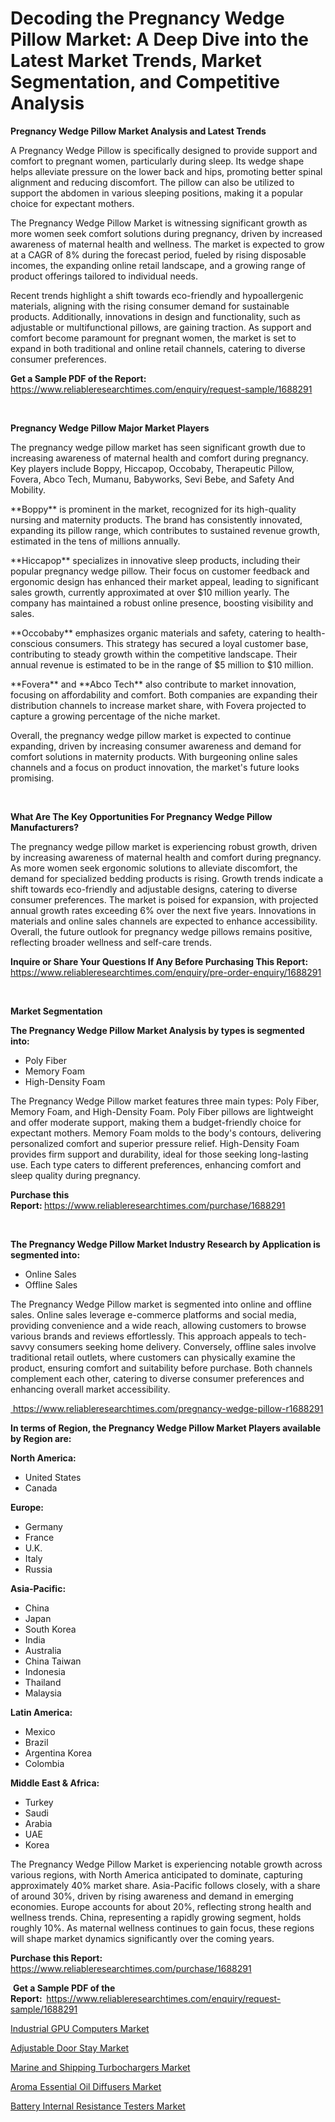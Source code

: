 <p><h1>Decoding the Pregnancy Wedge Pillow Market: A Deep Dive into the Latest Market Trends, Market Segmentation, and Competitive Analysis</h1></p><p><strong>Pregnancy Wedge Pillow Market Analysis and Latest Trends</strong></p>
<p><p>A Pregnancy Wedge Pillow is specifically designed to provide support and comfort to pregnant women, particularly during sleep. Its wedge shape helps alleviate pressure on the lower back and hips, promoting better spinal alignment and reducing discomfort. The pillow can also be utilized to support the abdomen in various sleeping positions, making it a popular choice for expectant mothers. </p><p>The Pregnancy Wedge Pillow Market is witnessing significant growth as more women seek comfort solutions during pregnancy, driven by increased awareness of maternal health and wellness. The market is expected to grow at a CAGR of 8% during the forecast period, fueled by rising disposable incomes, the expanding online retail landscape, and a growing range of product offerings tailored to individual needs. </p><p>Recent trends highlight a shift towards eco-friendly and hypoallergenic materials, aligning with the rising consumer demand for sustainable products. Additionally, innovations in design and functionality, such as adjustable or multifunctional pillows, are gaining traction. As support and comfort become paramount for pregnant women, the market is set to expand in both traditional and online retail channels, catering to diverse consumer preferences.</p></p>
<p><strong>Get a Sample PDF of the Report:&nbsp;</strong> <a href="https://www.reliableresearchtimes.com/enquiry/request-sample/1688291?utm_campaign=2175&utm_medium=2&utm_source=Github&utm_content=ia&utm_term=05022025&utm_id=pregnancy-wedge-pillow">https://www.reliableresearchtimes.com/enquiry/request-sample/1688291</a></p>
<p>&nbsp;</p>
<p><strong>Pregnancy Wedge Pillow Major Market Players</strong></p>
<p><p>The pregnancy wedge pillow market has seen significant growth due to increasing awareness of maternal health and comfort during pregnancy. Key players include Boppy, Hiccapop, Occobaby, Therapeutic Pillow, Fovera, Abco Tech, Mumanu, Babyworks, Sevi Bebe, and Safety And Mobility. </p><p>**Boppy** is prominent in the market, recognized for its high-quality nursing and maternity products. The brand has consistently innovated, expanding its pillow range, which contributes to sustained revenue growth, estimated in the tens of millions annually.</p><p>**Hiccapop** specializes in innovative sleep products, including their popular pregnancy wedge pillow. Their focus on customer feedback and ergonomic design has enhanced their market appeal, leading to significant sales growth, currently approximated at over $10 million yearly. The company has maintained a robust online presence, boosting visibility and sales.</p><p>**Occobaby** emphasizes organic materials and safety, catering to health-conscious consumers. This strategy has secured a loyal customer base, contributing to steady growth within the competitive landscape. Their annual revenue is estimated to be in the range of $5 million to $10 million.</p><p>**Fovera** and **Abco Tech** also contribute to market innovation, focusing on affordability and comfort. Both companies are expanding their distribution channels to increase market share, with Fovera projected to capture a growing percentage of the niche market.</p><p>Overall, the pregnancy wedge pillow market is expected to continue expanding, driven by increasing consumer awareness and demand for comfort solutions in maternity products. With burgeoning online sales channels and a focus on product innovation, the market's future looks promising.</p></p>
<p>&nbsp;</p>
<p><strong>What Are The Key Opportunities For Pregnancy Wedge Pillow Manufacturers?</strong></p>
<p><p>The pregnancy wedge pillow market is experiencing robust growth, driven by increasing awareness of maternal health and comfort during pregnancy. As more women seek ergonomic solutions to alleviate discomfort, the demand for specialized bedding products is rising. Growth trends indicate a shift towards eco-friendly and adjustable designs, catering to diverse consumer preferences. The market is poised for expansion, with projected annual growth rates exceeding 6% over the next five years. Innovations in materials and online sales channels are expected to enhance accessibility. Overall, the future outlook for pregnancy wedge pillows remains positive, reflecting broader wellness and self-care trends.</p></p>
<p><strong>Inquire or Share Your Questions If Any Before Purchasing This Report:</strong> <a href="https://www.reliableresearchtimes.com/enquiry/pre-order-enquiry/1688291?utm_campaign=2175&utm_medium=2&utm_source=Github&utm_content=ia&utm_term=05022025&utm_id=pregnancy-wedge-pillow">https://www.reliableresearchtimes.com/enquiry/pre-order-enquiry/1688291</a></p>
<p>&nbsp;</p>
<p><strong>Market Segmentation</strong></p>
<p><strong>The Pregnancy Wedge Pillow Market Analysis by types is segmented into:</strong></p>
<p><ul><li>Poly Fiber</li><li>Memory Foam</li><li>High-Density Foam</li></ul></p>
<p><p>The Pregnancy Wedge Pillow market features three main types: Poly Fiber, Memory Foam, and High-Density Foam. Poly Fiber pillows are lightweight and offer moderate support, making them a budget-friendly choice for expectant mothers. Memory Foam molds to the body's contours, delivering personalized comfort and superior pressure relief. High-Density Foam provides firm support and durability, ideal for those seeking long-lasting use. Each type caters to different preferences, enhancing comfort and sleep quality during pregnancy.</p></p>
<p><strong>Purchase this Report:&nbsp;</strong><a href="https://www.reliableresearchtimes.com/purchase/1688291?utm_campaign=2175&utm_medium=2&utm_source=Github&utm_content=ia&utm_term=05022025&utm_id=pregnancy-wedge-pillow">https://www.reliableresearchtimes.com/purchase/1688291</a></p>
<p>&nbsp;</p>
<p><strong>The Pregnancy Wedge Pillow Market Industry Research by Application is segmented into:</strong></p>
<p><ul><li>Online Sales</li><li>Offline Sales</li></ul></p>
<p><p>The Pregnancy Wedge Pillow market is segmented into online and offline sales. Online sales leverage e-commerce platforms and social media, providing convenience and a wide reach, allowing customers to browse various brands and reviews effortlessly. This approach appeals to tech-savvy consumers seeking home delivery. Conversely, offline sales involve traditional retail outlets, where customers can physically examine the product, ensuring comfort and suitability before purchase. Both channels complement each other, catering to diverse consumer preferences and enhancing overall market accessibility.</p></p>
<p><a href="https://www.reliableresearchtimes.com/pregnancy-wedge-pillow-r1688291?utm_campaign=2175&utm_medium=2&utm_source=Github&utm_content=ia&utm_term=05022025&utm_id=pregnancy-wedge-pillow">&nbsp;https://www.reliableresearchtimes.com/pregnancy-wedge-pillow-r1688291</a></p>
<p><strong>In terms of Region, the Pregnancy Wedge Pillow Market Players available by Region are:</strong></p>
<p>
    <p> <strong> North America: </strong>
        <ul>
            <li>United States</li>
            <li>Canada</li>
        </ul>
        </p> 
    <p> <strong> Europe: </strong>
        <ul>
            <li>Germany</li>
            <li>France</li>
            <li>U.K.</li>
            <li>Italy</li>
            <li>Russia</li>
        </ul>
        </p> 
    <p> <strong> Asia-Pacific: </strong>
        <ul>
            <li>China</li>
            <li>Japan</li>
            <li>South Korea</li>
            <li>India</li>
            <li>Australia</li>
            <li>China Taiwan</li>
            <li>Indonesia</li>
            <li>Thailand</li>
            <li>Malaysia</li>
        </ul>
        </p> 
    <p> <strong> Latin America: </strong>
        <ul>
            <li>Mexico</li>
            <li>Brazil</li>
            <li>Argentina Korea</li>
            <li>Colombia</li>
        </ul>
        </p> 
    <p> <strong> Middle East & Africa: </strong>
        <ul>
            <li>Turkey</li>
            <li>Saudi</li>
            <li>Arabia</li>
            <li>UAE</li>
            <li>Korea</li>
        </ul>
    </p>
    </p>
<p><p>The Pregnancy Wedge Pillow Market is experiencing notable growth across various regions, with North America anticipated to dominate, capturing approximately 40% market share. Asia-Pacific follows closely, with a share of around 30%, driven by rising awareness and demand in emerging economies. Europe accounts for about 20%, reflecting strong health and wellness trends. China, representing a rapidly growing segment, holds roughly 10%. As maternal wellness continues to gain focus, these regions will shape market dynamics significantly over the coming years.</p></p>
<p><strong>Purchase this Report: </strong><a href="https://www.reliableresearchtimes.com/purchase/1688291?utm_campaign=2175&utm_medium=2&utm_source=Github&utm_content=ia&utm_term=05022025&utm_id=pregnancy-wedge-pillow">https://www.reliableresearchtimes.com/purchase/1688291</a></p>
<p>&nbsp;<strong>Get a Sample PDF of the Report:&nbsp;&nbsp;</strong><a href="https://www.reliableresearchtimes.com/enquiry/request-sample/1688291?utm_campaign=2175&utm_medium=2&utm_source=Github&utm_content=ia&utm_term=05022025&utm_id=pregnancy-wedge-pillow">https://www.reliableresearchtimes.com/enquiry/request-sample/1688291</a></p>
<p><strong></strong></p>
<p><p><a href="https://www.linkedin.com/pulse/mapping-industrial-gpu-computers-market-trends-challenges-4amcf?utm_campaign=2175&utm_medium=2&utm_source=Github&utm_content=ia&utm_term=05022025&utm_id=pregnancy-wedge-pillow">Industrial GPU Computers Market</a></p><p><a href="https://github.com/JosephineMcguire65/Market-Research-Report-List-1/blob/main/adjustable-door-stay-market.md?utm_campaign=2175&utm_medium=2&utm_source=Github&utm_content=ia&utm_term=05022025&utm_id=pregnancy-wedge-pillow">Adjustable Door Stay Market</a></p><p><a href="https://www.linkedin.com/pulse/exploring-marine-shipping-turbochargers-market-size-dlnsc?utm_campaign=2175&utm_medium=2&utm_source=Github&utm_content=ia&utm_term=05022025&utm_id=pregnancy-wedge-pillow">Marine and Shipping Turbochargers Market</a></p><p><a href="https://www.linkedin.com/pulse/aroma-essential-oil-diffusers-market-analysis-future-growth-zwrwe?utm_campaign=2175&utm_medium=2&utm_source=Github&utm_content=ia&utm_term=05022025&utm_id=pregnancy-wedge-pillow">Aroma Essential Oil Diffusers Market</a></p><p><a href="https://www.linkedin.com/pulse/battery-internal-resistance-testers-market-insights-cwm3c?utm_campaign=2175&utm_medium=2&utm_source=Github&utm_content=ia&utm_term=05022025&utm_id=pregnancy-wedge-pillow">Battery Internal Resistance Testers Market</a></p></p>